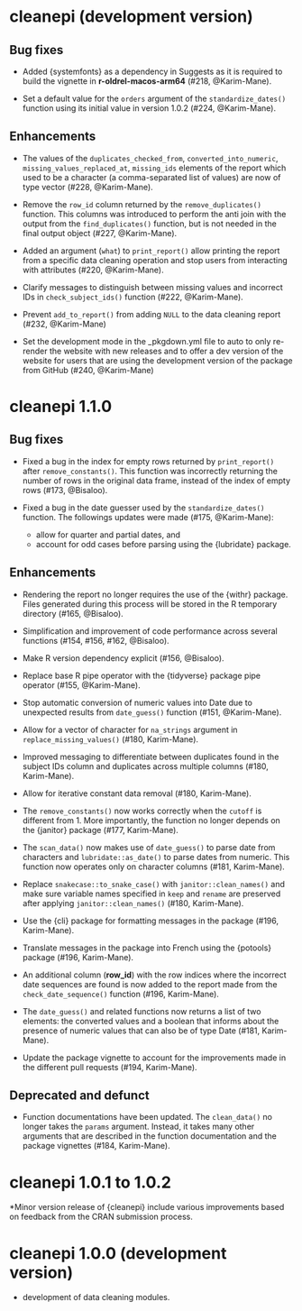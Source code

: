 # cleanepi (development version)

## Bug fixes

* Added {systemfonts} as a dependency in Suggests as it is required to build the
vignette in **r-oldrel-macos-arm64** (#218, @Karim-Mane).

* Set a default value for the `orders` argument of the `standardize_dates()`
function using its initial value in version 1.0.2 (#224, @Karim-Mane).

## Enhancements

* The values of the `duplicates_checked_from`, `converted_into_numeric`,
`missing_values_replaced_at`, `missing_ids` elements of the report which used to
be a character (a comma-separated list of values) are now of type vector
(#228, @Karim-Mane).

* Remove the `row_id` column returned by the `remove_duplicates()` function.
This columns was introduced to perform the anti join with the output from the
`find_duplicates()` function, but is not needed in the final output object
(#227, @Karim-Mane).

* Added an argument (`what`) to `print_report()` allow printing the report from
a specific data cleaning operation and stop users from interacting with
attributes (#220, @Karim-Mane).

* Clarify messages to distinguish between missing values and incorrect IDs in
`check_subject_ids()` function (#222, @Karim-Mane).

* Prevent `add_to_report()` from adding `NULL` to the data cleaning report
(#232, @Karim-Mane)

* Set the development mode in the _pkgdown.yml file to auto to only re-render
the website with new releases and to offer a dev version of the website for
users that are using the development version of the package from GitHub
(#240, @Karim-Mane)

# cleanepi 1.1.0

## Bug fixes

* Fixed a bug in the index for empty rows returned by `print_report()` after
`remove_constants()`. This function was incorrectly returning the number of rows
in the original data frame, instead of the index of empty rows (#173, @Bisaloo).

* Fixed a bug in the date guesser used by the `standardize_dates()` function.
The followings updates were made (#175, @Karim-Mane):
  * allow for quarter and partial dates, and
  * account for odd cases before parsing using the {lubridate} package.

## Enhancements

* Rendering the report no longer requires the use of the {withr} package. Files
generated during this process will be stored in the R temporary directory
(#165, @Bisaloo).

* Simplification and improvement of code performance across several functions
(#154, #156, #162, @Bisaloo).

* Make R version dependency explicit (#156, @Bisaloo).

* Replace base R pipe operator with the {tidyverse} package pipe operator
(#155, @Karim-Mane).

* Stop automatic conversion of numeric values into Date due to unexpected
results from `date_guess()` function (#151, @Karim-Mane).

* Allow for a vector of character for `na_strings` argument in
`replace_missing_values()` (#180, Karim-Mane).

* Improved messaging to differentiate between duplicates found in the subject
IDs column and duplicates across multiple columns (#180, Karim-Mane).

* Allow for iterative constant data removal (#180, Karim-Mane).

* The `remove_constants()` now works correctly when the `cutoff` is different
from 1. More importantly, the function no longer depends on the {janitor}
package (#177, Karim-Mane).

* The `scan_data()` now makes use of `date_guess()` to parse date from
characters and `lubridate::as_date()` to parse dates from numeric. This function
now operates only on character columns (#181, Karim-Mane).

* Replace `snakecase::to_snake_case()` with `janitor::clean_names()` and make
sure variable names specified in `keep` and `rename` are preserved after
applying `janitor::clean_names()` (#180, Karim-Mane).

* Use the {cli} package for formatting messages in the package
(#196, Karim-Mane).

* Translate messages in the package into French using the {potools}
package (#196, Karim-Mane).

* An additional column (**row_id**) with the row indices where the incorrect
date sequences are found is now added to the report made from the
`check_date_sequence()` function (#196, Karim-Mane).

* The `date_guess()` and related functions now returns a list of two elements:
the converted values and a boolean that informs about the presence of numeric
values that can also be of type Date (#181, Karim-Mane).

* Update the package vignette to account for the improvements made in the
different pull requests (#194, Karim-Mane).

## Deprecated and defunct

* Function documentations have been updated. The `clean_data()` no longer takes
the `params` argument. Instead, it takes many other arguments that are described
in the function documentation and the package vignettes (#184, Karim-Mane).

# cleanepi 1.0.1 to 1.0.2

*Minor version release of {cleanepi} include various improvements based on
feedback from the CRAN submission process.

# cleanepi 1.0.0 (development version)

* development of data cleaning modules.


